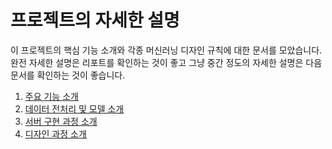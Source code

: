# 프로젝트의 자세한 설명 

이 프로젝트의 핵심 기능 소개와 각종 머신러닝 디자인 규칙에 대한 문서를 모았습니다. 완전 자세한 설명은 리포트를 확인하는 것이 좋고 그냥 중간 정도의 자세한 설명은 다음 문서를 확인하는 것이 좋습니다.

1. [주요 기능 소개](functionalities.md)
2. [데이터 전처리 및 모델 소개](ml.md)
3. [서버 구현 과정 소개](server.md)
4. [디자인 과정 소개](design.md)
